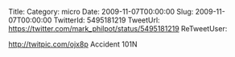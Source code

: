 Title: 
Category: micro
Date: 2009-11-07T00:00:00
Slug: 2009-11-07T00:00:00
TwitterId: 5495181219
TweetUrl: https://twitter.com/mark_philpot/status/5495181219
ReTweetUser: 

http://twitpic.com/ojx8p Accident 101N